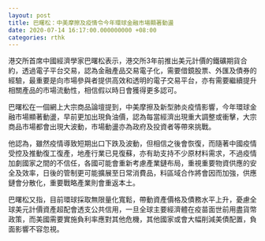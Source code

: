 ```yaml
---
layout: post
title: 巴曙松：中美摩擦及疫情令今年環球金融市場顯著動盪
date: 2020-07-14 16:17:00.000000000 +08:00
categories: rthk
---
```


港交所首席中國經濟學家巴曙松表示，港交所3年前推出美元計價的鐵礦期貨合約，透過電子平台交易，認為金融產品交易電子化，需要借鏡股票、外匯及債券的經驗，最重要是向市場參與者提供高效和透明的電子交易平台，亦有需要繼續提升相關產品的市場流動性，相信假以時日會獲得更多認可。

巴曙松在一個網上大宗商品論壇提到，中美摩擦及新型肺炎疫情影響，今年環球金融市場顯著動盪，早前更加出現負油價，認為每當經濟出現重大調整或衝擊，大宗商品市場都會出現大波動，市場動盪亦為政府及投資者等帶來挑戰。

他認為，雖然疫情導致短期出口下跌及波動，但相信之後會恢復，而隨著中國疫情受控及推動復工復產，地產行業已見復蘇，亦有助支持不少原材料需求，不過疫情加劇國家之間的不信任，各國可能會重新考慮產業鏈布局，重視重要物資供應的安全及效率，日後的管制更可能擴展至日常消費品，料區域合作將會因而加強，供應鏈會分散化，重要戰略產業則會重返本土。

巴曙松又指，目前環球採取無限量化寬鬆，帶動資產價格及債務水平上升，憂慮全球美元計價資產超配會透支公共信用，一旦全球主要經濟體在疫苗面世前用盡貨幣政策，而美國需要實施負利率應對其他危機，其他國家或會大幅削減美債配置，負面影響不容忽視。
